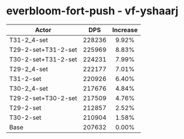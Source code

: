 # everbloom-fort-push - vf-yshaarj
| Actor | DPS | Increase |
|---|:---:|:---:|
|T31-2_4-set|228236|9.92%|
|T29-2-set+T31-2-set|225969|8.83%|
|T30-2-set+T31-2-set|224231|7.99%|
|T29-2_4-set|222177|7.01%|
|T31-2-set|220926|6.40%|
|T30-2_4-set|217676|4.84%|
|T29-2-set+T30-2-set|217509|4.76%|
|T29-2-set|212857|2.52%|
|T30-2-set|210904|1.58%|
|Base|207632|0.00%|
